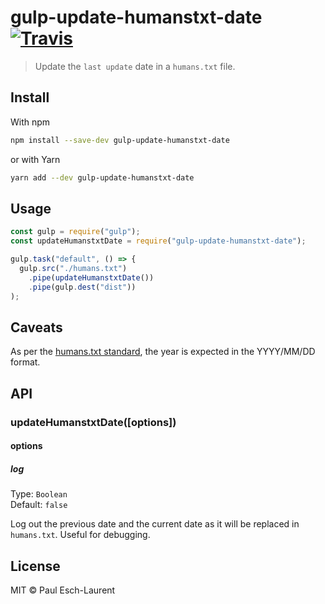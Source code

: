 # gulp-update-humanstxt-date [![Travis](https://img.shields.io/travis/Pinjasaur/gulp-update-humanstxt-date.svg)](https://github.com/Pinjasaur/gulp-update-humanstxt-date)

> Update the `last update` date in a `humans.txt` file.

## Install

With npm
```sh
npm install --save-dev gulp-update-humanstxt-date
```

or with Yarn
```sh
yarn add --dev gulp-update-humanstxt-date
```


## Usage

```js
const gulp = require("gulp");
const updateHumanstxtDate = require("gulp-update-humanstxt-date");

gulp.task("default", () => {
  gulp.src("./humans.txt")
    .pipe(updateHumanstxtDate())
    .pipe(gulp.dest("dist"))
);
```

## Caveats

As per the [humans.txt standard](http://humanstxt.org/Standard.html), the year is expected in the YYYY/MM/DD format.

## API

### updateHumanstxtDate([options])

#### options

##### log

Type: `Boolean`<br>
Default: `false`

Log out the previous date and the current date as it will be replaced in `humans.txt`. Useful for debugging.


## License

MIT © Paul Esch-Laurent
